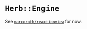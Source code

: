 # `Herb::Engine`

See [`marcoroth/reactionview`](https://github.com/marcoroth/reactionview) for now.
